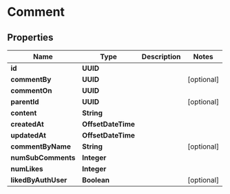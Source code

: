 

# Comment


## Properties

| Name | Type | Description | Notes |
|------------ | ------------- | ------------- | -------------|
|**id** | **UUID** |  |  |
|**commentBy** | **UUID** |  |  [optional] |
|**commentOn** | **UUID** |  |  |
|**parentId** | **UUID** |  |  [optional] |
|**content** | **String** |  |  |
|**createdAt** | **OffsetDateTime** |  |  |
|**updatedAt** | **OffsetDateTime** |  |  |
|**commentByName** | **String** |  |  [optional] |
|**numSubComments** | **Integer** |  |  |
|**numLikes** | **Integer** |  |  |
|**likedByAuthUser** | **Boolean** |  |  [optional] |



